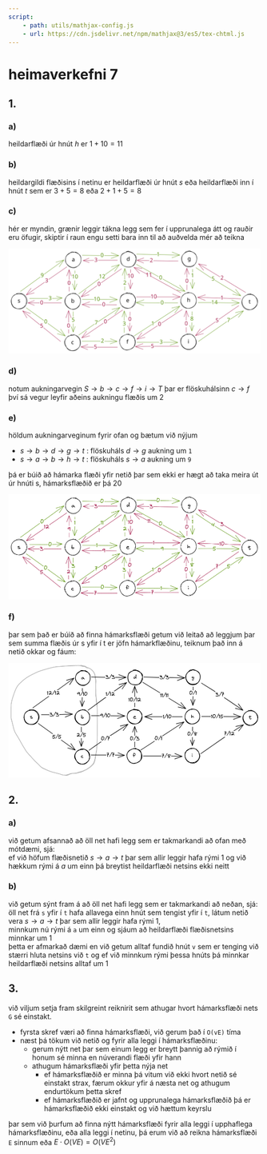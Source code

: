 ```yaml
---
script: 
    - path: utils/mathjax-config.js
    - url: https://cdn.jsdelivr.net/npm/mathjax@3/es5/tex-chtml.js
---
```

# heimaverkefni 7

## 1.
### a)
heildarflæði úr hnút *h* er $1+10=11$

### b)
heildargildi flæðisins í netinu er heildarflæði úr hnút *s* eða heildarflæði inn í hnút *t* sem er $3+5=8$ eða $2+1+5=8$ 

### c)
hér er myndin, grænir leggir tákna legg sem fer í upprunalega átt og rauðir eru öfugir, skiptir í raun engu setti bara inn til að auðvelda mér að teikna  

![afgangsnet](imgs/afgangs.svg)

### d)
notum aukningarvegin 
$S \to b \to c \to f \to i \to T$ þar er flöskuhálsinn 
$c \to f$ því sá vegur leyfir aðeins aukningu flæðis um $2$

### e)
höldum aukningarveginum fyrir ofan og bætum við nýjum
- $s \to b \to d \to g \to t$ : flöskuháls $d \to g$ aukning um `1` 
- $s \to a \to b \to h \to t$ : flöskuháls $s \to a$ aukning um `9` 

þá er búið að hámarka flæði yfir netið þar sem ekki er hægt að taka meira út úr hnúti s, hámarksflæðið er þá 20  

![svona lítur netið út eftir breytingar](imgs/better.png)

### f)
þar sem það er búið að finna hámarksflæði getum við leitað að leggjum þar sem summa flæðis úr s yfir í t er jöfn hámarkflæðinu, teiknum það inn á netið okkar og fáum:  

![s-t](imgs/s-t.png)


## 2. 
### a)
við getum afsannað að öll net hafi legg sem er takmarkandi að ofan með mótdæmi, sjá:  
ef við höfum flæðisnetið 
$s\to a\to t$ þar sem allir leggir hafa rými 1 og við hækkum rými á 
$a$ um einn þá breytist heildarflæði netsins ekki neitt

### b)
við getum sýnt fram á að öll net hafi legg sem er takmarkandi að neðan, sjá:  
öll net frá `s` yfir í `t` hafa allavega einn hnút sem tengist yfir í `t`, látum netið vera $s\to a\to t$ þar sem allir leggir hafa rými 1,  
minnkum nú rými á `a` um einn og sjáum að heildarflæði flæðisnetsins minnkar um 1  
þetta er afmarkað dæmi en við getum alltaf fundið hnút `v` sem er tenging við stærri hluta netsins við `t` og ef við minnkum rými þessa hnúts þá minnkar heildarflæði netsins alltaf um 1

## 3. 
við viljum setja fram skilgreint reiknirit sem athugar hvort hámarksflæði nets `G` sé einstakt.  
- fyrsta skref væri að finna hámarksflæði, við gerum það í `O(vE)` tíma
- næst þá tökum við netið og fyrir alla leggi í hámarksflæðinu:
  - gerum nýtt net þar sem einum legg er breytt þannig að rýmið í honum sé minna en núverandi flæði yfir hann
  - athugum hámarksflæði yfir þetta nýja net
    - ef hámarksflæðið er minna þá vitum við ekki hvort netið sé einstakt strax, færum okkur yfir á næsta net og athugum endurtökum þetta skref
    - ef hámarksflæðið er jafnt og upprunalega hámarksflæðið þá er hámarksflæðið ekki einstakt og við hættum keyrslu
  
þar sem við þurfum að finna nýtt hámarksflæði fyrir alla leggi í upphaflega hámarksflæðinu, eða alla leggi í netinu, þá erum við að reikna hámarksflæði `E` sinnum eða
$E\cdot O(VE) = O(VE^2)$ 
